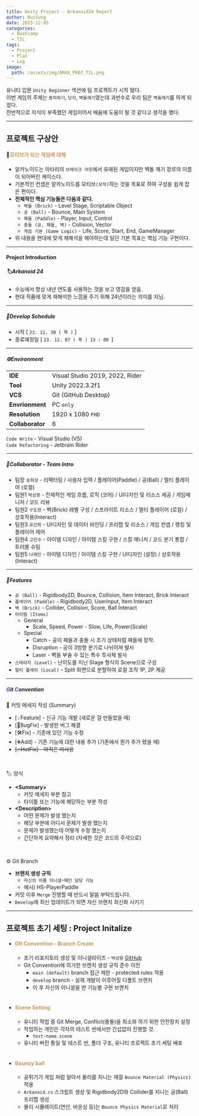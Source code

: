 ```yaml
---
title: Unity Project - Arkanoid24 Report
author: HuiSung
date: 2023-12-05
categories:
  - Bootcamp
  - TIL
tags:
  - Project
  - Plan
  - Log
image:
  path: /assets/img/ARKA_PROJ_TIL.png
---
```


유니티 입문 `Unity Beginner` 섹션에 팀 프로젝트가 시작 됐다.<br>
이번 게임의 주제는 `똥피하기`, `닷지`, `벽돌깨기`였는데 과반수로 우리 팀은 `벽돌깨기`를 하게 되었다.<br>
전반적으로 지식이 부족했던 게임이어서 배움에 도움이 될 것 같다고 생각을 했다.

---

## 프로젝트 구상안

#### 🎫<span style="color:#c29956">모티브가 되는 게임에 대해</span>
- 알카노이드는 아타리의 `브레이크 아웃`에서 유래된 게임이지만 벽돌 깨기 장르의 이름이 되어버린 케이스다.
- 기본적인 컨셉은 알카노이드를 모티브`(모작)`하는 것을 목표로 하여 구성을 쉽게 잡은 편이다.
- **전체적인 핵심 기능들은 다음과 같다.**
	- `벽돌 (Brick)` - Level Stage, Scriptable Object
	- `공 (Ball)` - Bounce, Main System
	- `패들 (Paddle)` - Player, Input, Control
	- `충돌 (공, 패들, 벽)` - Collision, Vector
	- `게임 기본 (Game Logic)` - Life, Score, Start, End, GameManager
- 위 내용을 현대에 맞게 재해석을 해야하는데 일단 기본 목표는 핵심 기능 구현이다.

---

#### Project Introduction
##### 🏷️Arkanoid 24
- 수능에서 항상 내년 연도를 사용하는 것을 보고 영감을 얻음.
- 현대 작품에 맞게 재해석한 느낌을 주기 위해 24년이라는 의미를 지님.

---

##### 📆Develop Schedule
- 시작 [ `23. 11. 30 ( 목 )` ]
- 종료예정일 [ `23. 12. 07 ( 목 ) 13 : 00 `]

---

##### ⚙️Environment
|                  |                                 |
| ---------------- | ------------------------------- |
| **IDE**          | Visual Studio 2019, 2022, Rider |
| **Tool**         | Unity 2022.3.2f1                |
| **VCS**          | Git (GitHub Desktop)            |
| **Envrionment**  | PC `only`                       |
| **Resolution**   | 1920 x 1080 `FHD`               |
| **Collaborator** | 6                                |

`Code Write` - Visual Studio (VS)<br>
`Code Refactoring` - Jetbrain Rider

---

##### 👤Collaborator - Team Intro
- 팀장 `송희성` - 리팩터링 / 사용자 입력 / 플레이어(Paddle) / 공(Ball) / 멀티 플레이어 (로컬)
- 팀원1 `박상원` - 전체적인 게임 흐름, 로직 (코어) / UI디자인 및 리소스 제공 / 게임매니저 / 코드 리뷰
- 팀원2 `구도현` - 벽(Brick) 레벨 구성 / 스프라이트 리소스 / 멀티 플레이어 (로컬) / 상호작용(Interact)
- 팀원3 `유건희` - UI디자인 및 데이터 바인딩 / 프리팹 및 리소스 / 게임 컨셉 / 랭킹 및 플레이어 제어
- 팀원4 `고민수` - 아이템 디자인 / 아이템 스킬 구현 / 스킬 매니저 / 코드 분기 통합 / 트러블 슈팅
- 팀원5 `나재민` - 아이템 디자인 / 아이템 스킬 구현 / UI디자인 (설정) / 상호작용(Interact)

---

##### 📌Features
- `공 (Ball)` - Rigidbody2D, Bounce, Collision, Item Interact, Brick Interact
- `플레이어 (Paddle)` - Rigidbody2D, UserInput, Item Interact
- `벽 (Brick)` - Collider, Collision, Score, Ball Interact
- `아이템 (Items)`
	- General
		- Scale, Speed, Power - Slow, Life, Power(Scale)
	- Special
		- Catch - 공이 패들과 충돌 시 초기 상태처럼 패들에 장착.
		- Disruption - 공이 3방향 분기로 나뉘어져 발사
		- Laser - 벽을 부술 수 있는 특수 투사체 발사
- `스테이지 (Level)` - 난이도를 지닌 Stage 형식의 Scene으로 구성
- `멀티 플레이 (Local)` - Split 화면으로 분할하여 로컬 조작 1P, 2P 제공

---

##### <span style="color:#7030a0">G</span>it <span style="color:#7030a0">C</span>onvention

💬 커밋 메세지 작성 (Summary)<br>
- [💡Feature] - 신규 기능 개발 (새로운 걸 만들었을 때)<br>
- [🐛BugFix] - 발생한 버그 해결<br>
- [🛠️Fix] - 기존에 있던 기능 수정<br>
- [➕Add] - 기존 기능에 대한 내용 추가 (기존에서 뭔가 추가 됐을 때) <br>
- ~~[🔥HotFix] - 아직은 미사용~~

<br>

🏷️ 양식
- **\<Summary>**
	- 커밋 메세지 부분 참고
	- 타이틀 또는 기능에 해당하는 부분 작성 
- **\<Description>** 
	- 어떤 문제가 발생 했는지 
	- 해당 부분에 어디서 문제가 발생 했는지 
	- 문제가 발생했는데 어떻게 수정 했는지 
	- 간단하게 요약해서 정리 (자세한 것은 코드의 주석으로)

<br>

⚙️ Git Branch 
- **브랜치 생성 규칙** 
	- `자신의 이름 이니셜`-`메인 담당 기능`
	- 예시) HS-PlayerPaddle
- 커밋 이후 `Merge` 진행할 때 반드시 말씀 부탁드립니다.
- `Develop`에 최신 업데이트가 되면 자신 브랜치 최신화 시키기

---

## 프로젝트 초기 세팅 : Project Initalize


- #### <span style="color:#c29956">GIt Convention - Branch Create</span>
	- 초기 리포지토리 생성 및 이니셜라이즈 - `박상원` [GitHub](https://github.com/psw1305/TeamProject-Arkanoid)
	- Git Convention에 의거한 브랜치 생성 규칙 준수 이전
		- `main (default)` branch 접근 제한 - protected rules 적용
		- `develop` branch - 실제 개발이 이루어질 디폴트 브랜치
		- 이 후 자신의 이니셜을 딴 기능별 구현 브랜치<br><br>

- #### <span style="color:#c29956">Scene Setting</span>
	- 유니티 작업 중 Git Merge, Conflict(충돌)을 최소화 하기 위한 안전장치 설정
	- 작업하는 개인은 각자의 테스트 씬에서만 간섭없이 진행할 것.
		- `test-name.scene`
	- 유니티 버전 통일 및 테스트 씬, 폴더 구조, 유니티 프로젝트 초기 세팅 배포<br><br>

- #### <span style="color:#c29956">Bouncy ball</span>
	- 공튀기기 게임 처럼 알아서 물리를 지니는 재질 `Bounce Material (Physics)` 적용
	- `Arkanoid.cs` 스크립트 생성 및 Rigidbody2D와 Collider를 지니는 공(Ball) 프리팹 생성
	- 물리 시뮬레이트(연산, 바운싱 등)는 `Bounce Physics Material`로 처리